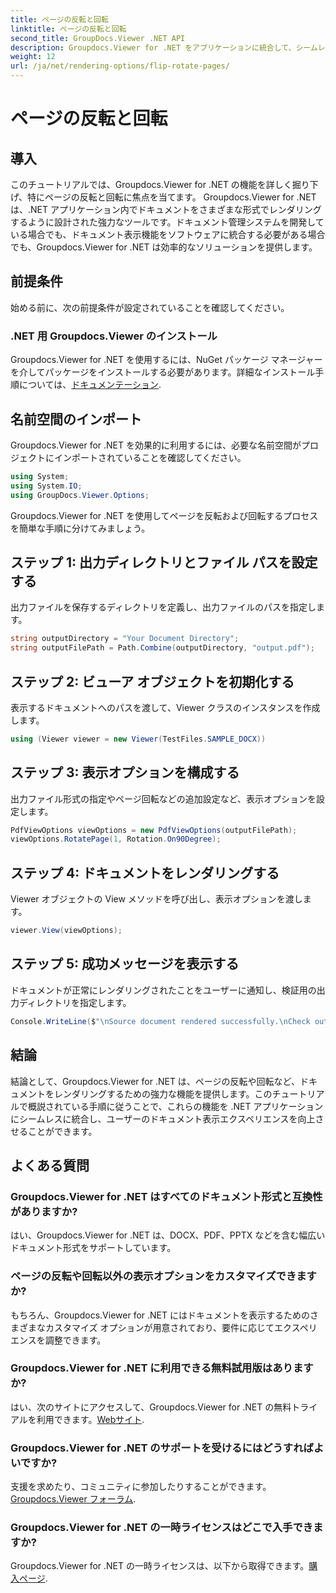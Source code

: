 ```yaml
---
title: ページの反転と回転
linktitle: ページの反転と回転
second_title: GroupDocs.Viewer .NET API
description: Groupdocs.Viewer for .NET をアプリケーションに統合して、シームレスなドキュメントのレンダリング、反転、回転を行う方法を学びます。
weight: 12
url: /ja/net/rendering-options/flip-rotate-pages/
---
```


# ページの反転と回転

## 導入
このチュートリアルでは、Groupdocs.Viewer for .NET の機能を詳しく掘り下げ、特にページの反転と回転に焦点を当てます。 Groupdocs.Viewer for .NET は、.NET アプリケーション内でドキュメントをさまざまな形式でレンダリングするように設計された強力なツールです。ドキュメント管理システムを開発している場合でも、ドキュメント表示機能をソフトウェアに統合する必要がある場合でも、Groupdocs.Viewer for .NET は効率的なソリューションを提供します。
## 前提条件
始める前に、次の前提条件が設定されていることを確認してください。
### .NET 用 Groupdocs.Viewer のインストール
Groupdocs.Viewer for .NET を使用するには、NuGet パッケージ マネージャーを介してパッケージをインストールする必要があります。詳細なインストール手順については、[ドキュメンテーション](https://tutorials.groupdocs.com/viewer/net/).

## 名前空間のインポート
Groupdocs.Viewer for .NET を効果的に利用するには、必要な名前空間がプロジェクトにインポートされていることを確認してください。
```csharp
using System;
using System.IO;
using GroupDocs.Viewer.Options;
```

Groupdocs.Viewer for .NET を使用してページを反転および回転するプロセスを簡単な手順に分けてみましょう。
## ステップ 1: 出力ディレクトリとファイル パスを設定する
出力ファイルを保存するディレクトリを定義し、出力ファイルのパスを指定します。
```csharp
string outputDirectory = "Your Document Directory";
string outputFilePath = Path.Combine(outputDirectory, "output.pdf");
```
## ステップ 2: ビューア オブジェクトを初期化する
表示するドキュメントへのパスを渡して、Viewer クラスのインスタンスを作成します。
```csharp
using (Viewer viewer = new Viewer(TestFiles.SAMPLE_DOCX))
```
## ステップ 3: 表示オプションを構成する
出力ファイル形式の指定やページ回転などの追加設定など、表示オプションを設定します。
```csharp
PdfViewOptions viewOptions = new PdfViewOptions(outputFilePath);
viewOptions.RotatePage(1, Rotation.On90Degree);
```
## ステップ 4: ドキュメントをレンダリングする
Viewer オブジェクトの View メソッドを呼び出し、表示オプションを渡します。
```csharp
viewer.View(viewOptions);
```
## ステップ 5: 成功メッセージを表示する
ドキュメントが正常にレンダリングされたことをユーザーに通知し、検証用の出力ディレクトリを指定します。
```csharp
Console.WriteLine($"\nSource document rendered successfully.\nCheck output in {outputDirectory}.");
```

## 結論
結論として、Groupdocs.Viewer for .NET は、ページの反転や回転など、ドキュメントをレンダリングするための強力な機能を提供します。このチュートリアルで概説されている手順に従うことで、これらの機能を .NET アプリケーションにシームレスに統合し、ユーザーのドキュメント表示エクスペリエンスを向上させることができます。
## よくある質問
### Groupdocs.Viewer for .NET はすべてのドキュメント形式と互換性がありますか?
はい、Groupdocs.Viewer for .NET は、DOCX、PDF、PPTX などを含む幅広いドキュメント形式をサポートしています。
### ページの反転や回転以外の表示オプションをカスタマイズできますか?
もちろん、Groupdocs.Viewer for .NET にはドキュメントを表示するためのさまざまなカスタマイズ オプションが用意されており、要件に応じてエクスペリエンスを調整できます。
### Groupdocs.Viewer for .NET に利用できる無料試用版はありますか?
はい、次のサイトにアクセスして、Groupdocs.Viewer for .NET の無料トライアルを利用できます。[Webサイト](https://releases.groupdocs.com/).
### Groupdocs.Viewer for .NET のサポートを受けるにはどうすればよいですか?
支援を求めたり、コミュニティに参加したりすることができます。[Groupdocs.Viewer フォーラム](https://forum.groupdocs.com/c/viewer/9).
### Groupdocs.Viewer for .NET の一時ライセンスはどこで入手できますか?
 Groupdocs.Viewer for .NET の一時ライセンスは、以下から取得できます。[購入ページ](https://purchase.groupdocs.com/temporary-license/).